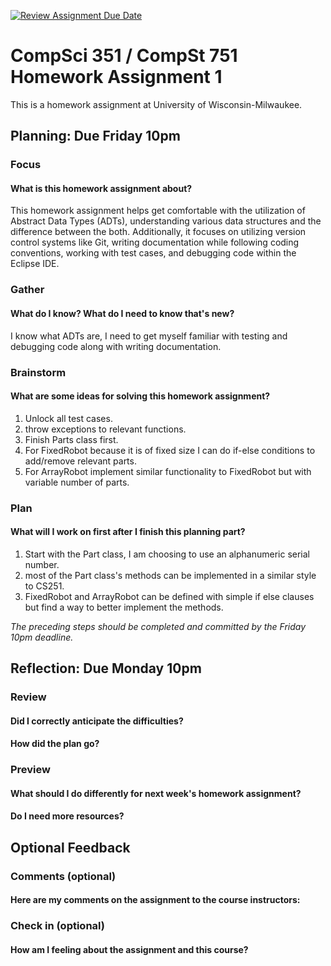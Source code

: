 [![Review Assignment Due Date](https://classroom.github.com/assets/deadline-readme-button-24ddc0f5d75046c5622901739e7c5dd533143b0c8e959d652212380cedb1ea36.svg)](https://classroom.github.com/a/pVr9Xk_w)
# CompSci 351 / CompSt 751 Homework Assignment 1

This is a homework assignment at University of Wisconsin-Milwaukee.

## Planning: Due Friday 10pm

### Focus

#### What is this homework assignment about?
This homework assignment helps get comfortable with the utilization of Abstract Data Types (ADTs), understanding various data structures and the difference between the both. Additionally, it focuses on utilizing version control systems like Git, writing documentation while following coding conventions, working with test cases, and debugging code within the Eclipse IDE.

### Gather

#### What do I know?  What do I need to know that's new?
I know what ADTs are, I need to get myself familiar with testing and debugging code along with writing documentation. 

### Brainstorm

#### What are some ideas for solving this homework assignment?

1. Unlock all test cases.
2. throw exceptions to relevant functions.
3. Finish Parts class first.
4. For FixedRobot because it is of fixed size I can do if-else conditions to add/remove relevant parts.
5. For ArrayRobot implement similar functionality to FixedRobot but with variable number of parts.
 
### Plan

#### What will I work on first after I finish this planning part?
1. Start with the Part class, I am choosing to use an alphanumeric serial number.
2. most of the Part class's methods can be implemented in a similar style to CS251.
3. FixedRobot and ArrayRobot can be defined with simple if else clauses but find a way to better implement the methods.

*The preceding steps should be completed and committed by the
Friday 10pm deadline.*

## Reflection: Due Monday 10pm

### Review

#### Did I correctly anticipate the difficulties?

#### How did the plan go?

### Preview

#### What should I do differently for next week's homework assignment?

#### Do I need more resources?

## Optional Feedback

### Comments (optional)

#### Here are my comments on the assignment to the course instructors:

### Check in (optional)

#### How am I feeling about the assignment and this course?
